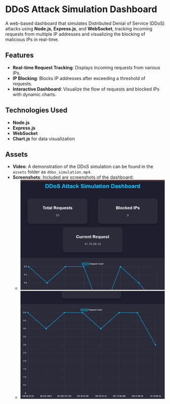 # DDoS Attack Simulation Dashboard

A web-based dashboard that simulates Distributed Denial of Service (DDoS) attacks using **Node.js**, **Express.js**, and **WebSocket**, tracking incoming requests from multiple IP addresses and visualizing the blocking of malicious IPs in real-time.

## Features
- **Real-time Request Tracking**: Displays incoming requests from various IPs.
- **IP Blocking**: Blocks IP addresses after exceeding a threshold of requests.
- **Interactive Dashboard**: Visualize the flow of requests and blocked IPs with dynamic charts.

## Technologies Used
- **Node.js**
- **Express.js**
- **WebSocket**
- **Chart.js** for data visualization

## Assets
- **Video**: A demonstration of the DDoS simulation can be found in the `assets` folder as `ddos_simulation.mp4`.
- **Screenshots**: Included are screenshots of the dashboard:
  - ![Screenshot 1](assets/Screenshot1.png)
  - ![Screenshot 2](assets/Screenshot2.png)

